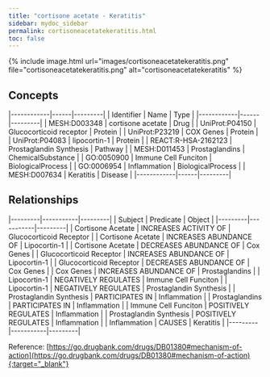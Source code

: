```yaml
---
title: "cortisone acetate - Keratitis"
sidebar: mydoc_sidebar
permalink: cortisoneacetatekeratitis.html
toc: false 
---
```


{% include image.html url="images/cortisoneacetatekeratitis.png" file="cortisoneacetatekeratitis.png" alt="cortisoneacetatekeratitis" %}

## Concepts

|------------|------|---------|
| Identifier | Name | Type    |
|------------|------|---------|
| MESH:D003348 | cortisone acetate | Drug |
| UniProt:P04150 | Glucocorticoid receptor | Protein |
| UniProt:P23219 | COX Genes | Protein |
| UniProt:P04083 | lipocortin-1 | Protein |
| REACT:R-HSA-2162123 | Prostaglandin Synthesis | Pathway |
| MESH:D011453 | Prostaglandins | ChemicalSubstance |
| GO:0050900 | Immune Cell Funciton | BiologicalProcess |
| GO:0006954 | Inflammation | BiologicalProcess |
| MESH:D007634 | Keratitis | Disease |
|------------|------|---------|

## Relationships

|---------|-----------|---------|
| Subject | Predicate | Object  |
|---------|-----------|---------|
| Cortisone Acetate | INCREASES ACTIVITY OF | Glucocorticoid Receptor |
| Cortisone Acetate | INCREASES ABUNDANCE OF | Lipocortin-1 |
| Cortisone Acetate | DECREASES ABUNDANCE OF | Cox Genes |
| Glucocorticoid Receptor | INCREASES ABUNDANCE OF | Lipocortin-1 |
| Glucocorticoid Receptor | DECREASES ABUNDANCE OF | Cox Genes |
| Cox Genes | INCREASES ABUNDANCE OF | Prostaglandins |
| Lipocortin-1 | NEGATIVELY REGULATES | Immune Cell Funciton |
| Lipocortin-1 | NEGATIVELY REGULATES | Prostaglandin Synthesis |
| Prostaglandin Synthesis | PARTICIPATES IN | Inflammation |
| Prostaglandins | PARTICIPATES IN | Inflammation |
| Immune Cell Funciton | POSITIVELY REGULATES | Inflammation |
| Prostaglandin Synthesis | POSITIVELY REGULATES | Inflammation |
| Inflammation | CAUSES | Keratitis |
|---------|-----------|---------|

Reference: [https://go.drugbank.com/drugs/DB01380#mechanism-of-action](https://go.drugbank.com/drugs/DB01380#mechanism-of-action){:target="_blank"}